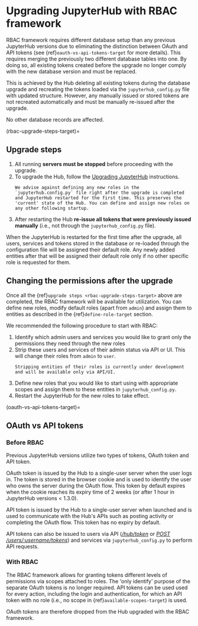# Upgrading JupyterHub with RBAC framework

RBAC framework requires different database setup than any previous JupyterHub versions due to eliminating the distinction between OAuth and API tokens (see {ref}`oauth-vs-api-tokens-target` for more details). This requires merging the previously two different database tables into one. By doing so, all existing tokens created before the upgrade no longer comply with the new database version and must be replaced.

This is achieved by the Hub deleting all existing tokens during the database upgrade and recreating the tokens loaded via the `jupyterhub_config.py` file with updated structure. However, any manually issued or stored tokens are not recreated automatically and must be manually re-issued after the upgrade.

No other database records are affected.

(rbac-upgrade-steps-target)=

## Upgrade steps

1. All running **servers must be stopped** before proceeding with the upgrade.
2. To upgrade the Hub, follow the [Upgrading JupyterHub](../admin/upgrading.rst) instructions.
   ```{attention}
   We advise against defining any new roles in the `jupyterhub.config.py` file right after the upgrade is completed and JupyterHub restarted for the first time. This preserves the 'current' state of the Hub. You can define and assign new roles on any other following startup.
   ```
3. After restarting the Hub **re-issue all tokens that were previously issued manually** (i.e., not through the `jupyterhub_config.py` file).

When the JupyterHub is restarted for the first time after the upgrade, all users, services and tokens stored in the database or re-loaded through the configuration file will be assigned their default role. Any newly added entities after that will be assigned their default role only if no other specific role is requested for them.

## Changing the permissions after the upgrade

Once all the {ref}`upgrade steps <rbac-upgrade-steps-target>` above are completed, the RBAC framework will be available for utilization. You can define new roles, modify default roles (apart from `admin`) and assign them to entities as described in the {ref}`define-role-target` section.

We recommended the following procedure to start with RBAC:

1. Identify which admin users and services you would like to grant only the permissions they need through the new roles
2. Strip these users and services of their admin status via API or UI. This will change their roles from `admin` to `user`.
   ```{note}
   Stripping entities of their roles is currently under development and will be available only via API/UI.
   ```
3. Define new roles that you would like to start using with appropriate scopes and assign them to these entities in `jupyterhub_config.py`.
4. Restart the JupyterHub for the new roles to take effect.

(oauth-vs-api-tokens-target)=

## OAuth vs API tokens

### Before RBAC

Previous JupyterHub versions utilize two types of tokens, OAuth token and API token.

OAuth token is issued by the Hub to a single-user server when the user logs in. The token is stored in the browser cookie and is used to identify the user who owns the server during the OAuth flow. This token by default expires when the cookie reaches its expiry time of 2 weeks (or after 1 hour in JupyterHub versions < 1.3.0).

API token is issued by the Hub to a single-user server when launched and is used to communicate with the Hub's APIs such as posting activity or completing the OAuth flow. This token has no expiry by default.

API tokens can also be issued to users via API ([_/hub/token_](../reference/urls.md) or [_POST /users/:username/tokens_](../reference/rest-api.rst)) and services via `jupyterhub_config.py` to perform API requests.

### With RBAC

The RBAC framework allows for granting tokens different levels of permissions via scopes attached to roles. The 'only identify' purpose of the separate OAuth tokens is no longer required. API tokens can be used used for every action, including the login and authentication, for which an API token with no role (i.e., no scope in {ref}`available-scopes-target`) is used.

OAuth tokens are therefore dropped from the Hub upgraded with the RBAC framework.
